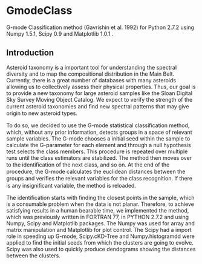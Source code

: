 GmodeClass
==========

G-mode Classification method (Gavrishin et al. 1992) for Python 2.7.2 using Numpy 1.5.1, Scipy 0.9 and Matplotlib 1.0.1 .

Introduction
------------

Asteroid taxonomy is a important tool for understanding the spectral diversity and to map
the compositional distribution in the Main Belt. Currently, there is a great number of databases
with many asteroids allowing us to collectively assess their physical properties. Thus, our goal is
to provide a new taxonomy for large asteroid samples like the Sloan Digital Sky Survey Moving
Object Catalog. We expect to verify the strength of the current asteroid taxonomies and ﬁnd
new spectral patterns that may give origin to new asteroid types.

To do so, we decided to use the G-mode statistical classiﬁcation method, which, without any
prior information, detects groups in a space of relevant sample variables. The G-mode chooses
a initial seed within the sample to calculate the G-parameter for each element and through a null
hypothesis test selects the class members. This procedure is repeated over multiple runs until
the class estimators are stabilized. The method then moves over to the identiﬁcation of the next
class, and so on. At the end of the procedure, the G-mode calculates the euclidean distances
between the groups and veriﬁes the relevant variables for the class recognition. If there is any
insigniﬁcant variable, the method is reloaded.

The identification starts with finding the closest points in the sample, 
which is a consumable problem when the data is not planar. 
Therefore, to achieve satisfying results in a human bearable time, we implemented the method, 
which was previously written in FORTRAN 77, in PYTHON 2.7.2 and using Numpy, Scipy and Matplotlib packages. 
The Numpy was used for array and matrix manipulation and Matplotlib for plot control. 
The Scipy had a import role in speeding up G-mode,  Scipy.cKD-Tree and Numpy.histogramdd were applied to 
find the initial seeds from which the clusters are going to evolve. 
Scipy was also used to quickly produce dendograms showing the distances between the clusters.
